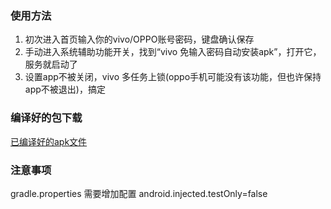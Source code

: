### 使用方法
1. 初次进入首页输入你的vivo/OPPO账号密码，键盘确认保存
2. 手动进入系统辅助功能开关，找到“vivo 免输入密码自动安装apk”，打开它，服务就启动了
3. 设置app不被关闭，vivo 多任务上锁(oppo手机可能没有该功能，但也许保持app不被退出)，搞定

### 编译好的包下载
[已编译好的apk文件](https://github.com/leagend/VivoAutoInstallAPK/blob/master/apk/app-debug.apk)

### 注意事项
gradle.properties 需要增加配置
android.injected.testOnly=false
